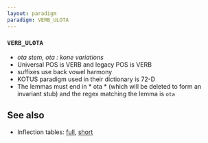 ```yaml
---
layout: paradigm
paradigm: VERB_ULOTA
---
```

### ` VERB_ULOTA `

* _ota stem, ota : kone variations_
* Universal POS is VERB and legacy POS is VERB
* suffixes use back vowel harmony
* KOTUS paradigm used in their dictionary is 72-D
* The lemmas must end in * ota * (which will be deleted to form an invariant stub) and the regex matching the lemma is ` ota `

## See also

* Inflection tables: [full](gen/U/ulota.html), [short](gen/U/ulota_wikt.html)

